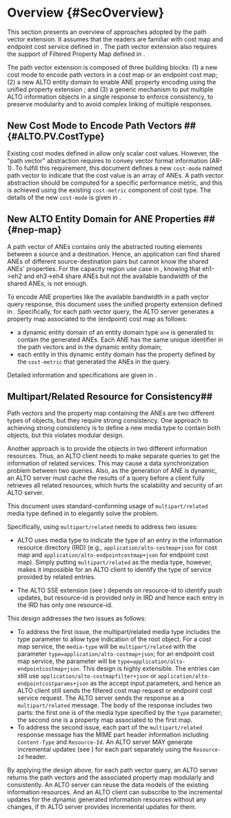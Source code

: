# Overview {#SecOverview}

This section presents an overview of approaches adopted by the path vector
extension. It assumes that the readers are familiar with cost map and endpoint cost
service defined in [](#RFC7285). The path vector extension also requires the
support of Filtered Property Map defined in
[](#I-D.ietf-alto-unified-props-new).

The path vector extension is composed of three building blocks: (1) a new cost
mode to encode path vectors in a cost map or an endpoint cost map; (2) a new
ALTO entity domain to enable ANE property encoding using the unified property
extension [](#I-D.ietf-alto-unified-props-new); and (3) a generic mechanism to
put multiple ALTO information objects in a single response to enforce
consistency, to preserve modularity and to avoid complex linking of multiple
responses.
<!-- (3) an extension to the cost map and endpoint cost resource to provide path -->
<!-- vectors and properties of ANEs in a single response. -->

## New Cost Mode to Encode Path Vectors ## {#ALTO.PV.CostType}

Existing cost modes defined in [](#RFC7285) allow only scalar cost values.
However, the "path vector" abstraction requires to convey vector format
information (AR-1). To fulfill this requirement, this document defines a new
`cost-mode` named path vector to indicate that the cost value is an array of ANEs.
A path vector abstraction should be computed for a specific performance metric,
and this is achieved using the existing `cost-metric` component of cost type.
The details of the new `cost-mode` is given in [](#SecCostType).


<!-- ### New Cost Metric: ane-path ### {#ALTO.PV.CostMetric}

To represent an abstract network path, this document introduces a new cost metric named "ane-path". A cost value in this metric is a list containing the names of the ALTO ANEs that the ALTO Server has specified as describing the network path elements. The ANE names array is organized as a sequence beginning at the source of the path and ending at its destination.

### New Cost Mode: array ### {#ALTO.PV.CostMode}

A cost mode as defined in Section 6.1.2 of [](#RFC7285), a cost mode is either "numerical" or "ordinal" and none of these can be used to present a list of ANE names. Therefore, this document specifies a new cost mode named "array" for the cost metric "ane-path". The new cost mode "array" means each cost value in the cost maps is a list. -->

## New ALTO Entity Domain for ANE Properties ## {#nep-map}

A path vector of ANEs contains only the abstracted routing elements between a
source and a destination. Hence, an application can find shared ANEs of
different source-destination pairs but cannot know the shared ANEs' properties.
For the capacity region use case in [](#SecMF), knowing that eh1->eh2 and
eh3->eh4 share ANEs but not the available bandwidth of the shared ANEs, is not
enough.

To encode ANE properties like the available bandwidth in a path vector
query response, this document uses the unified property extension defined in
[](#I-D.ietf-alto-unified-props-new). Specifically, for each path vector query,
the ALTO server generates a property map associated to the (endpoint) cost map
as follows:

- a dynamic entity domain of an entity domain type `ane` is generated to contain
  the generated ANEs. Each ANE has the same unique identifier in the path
  vectors and in the dynamic entity domain;
- each entity in this dynamic entity domain has the property defined by the
  `cost-metric` that generated the ANEs in the query.

Detailed information and specifications are given in [](#SecANEDomain).

<!--
CHECKME: This design uses the unified property extension defined in
[](#I-D.ietf-alto-unified-props-new) to provide the properties of the ANEs. Specifically,
for each path vector query, a dynamic entity domain of an entity domain type `ane` is
generated to contain the generated ANEs. Each ANE has the same identifier in the path vectors and
in the dynamic entity domain; each entity in the entity domain has a property which is the
`cost-metric` that generated the ANEs, providing the required information.
Detailed information and specifications are given in [](#SecANEDomain).
-->

<!--
Given the new cost type introduced by [](#ALTO.PV.CostType), Cost Map and
Endpoint Cost Service can provide the ANE names along a flow path. However, only
providing the ANE names without properties is not enough for many use cases (see
[](#SecMF)). For example, to detect shared bottlenecks, ALTO clients may expect
information on specific ANE properties such as link capacity or delay.

This document adopts the property map defined in
[](#I-D.ietf-alto-unified-props-new) to encode the properties of abstract
network elements. A new entity domain `ane` is registered for the property map.
Each entity in the `ane` domain has an identifier of an ANE. An ANE identifier
is the ANE name used in the values of the `ane-path` metric defined in the
present draft. ANE properties are provided in information resources called
`Property Map Resource` and `Filtered Property Map Resource`. The `Filtered
Property Map` resource which supports the `ane` domain is used to encode the
properties of ane entities, and it is called an ANE Property Map in this
document.
-->

<!--
## Extended Cost Map/Endpoint Cost Service for Compound Resources ## {#ext-cm-ecs}

Providing path vectors and ANE properties in
separated resources has several benefits: (1) it can be better compatible
with the base ALTO protocol; (2) it allows different property map resources to reuse
the same cost map or endpoint cost resource. However, it introduces two issues:

- Efficiency: Two separate resources may lead to the ALTO client invoking
  multiple requests/responses to collect all needed information. This may increase
  communication overhead.
- Consistency: Path vectors and properties of ANEs are correlated, and
  querying them separately may lead to consistency issues.

To solve these issues, this document introduces an extension to cost map and
endpoint cost service, which allows the ALTO server to attach a property map in
the data entry of a cost map or an endpoint cost service response.

These issues may exist in all general cases for querying separated ALTO
information resources. But solving this general problem is not in the scope of
this document.
-->

<!-- Decouple the multipart service with path vector -->

<!-- ## [](#RFC2378) media type for path vector: multipart/related ## -->
## Multipart/Related Resource for Consistency##

Path vectors and the property map containing the ANEs are two different types
of objects, but they require strong consistency. One approach to achieving
strong consistency is to define a new media type to contain both objects, but
this violates modular design.

Another approach is to provide the objects in two different information resources.
Thus, an ALTO client needs to make separate queries to get the information of
related services. This may cause a data synchronization problem between two
queries. Also, as the generation of ANE is dynamic, an ALTO server must cache
the results of a query before a client fully retrieves all related resources,
which hurts the scalability and security of an ALTO server.

This document uses standard-conforming usage of `multipart/related` media type
defined in [](#RFC2387) to elegantly solve the problem.

Specifically, using `multipart/related` needs to address two issues:

- ALTO uses media type to indicate the type of an entry in the information
  resource directory (IRD) (e.g., `application/alto-costmap+json` for cost map
  and `application/alto-endpointcostmap+json` for endpoint cost map). Simply
  putting `multipart/related` as the media type, however, makes it impossible
  for an ALTO client to identify the type of service provided by related
  entries.

- The ALTO SSE extension (see [](#I-D.ietf-alto-incr-update-sse)) depends on
  resource-id to identify push updates, but resource-id is provided only in IRD
  and hence each entry in the IRD has only one resource-id.


<!--
- The path vector extension requires the ALTO server to provide two separated
  ALTO resources, the (endpoint) cost map and the property map, consistently. In
  the base ALTO protocol, ALTO servers use media types in the HTTP header to
  indicate the type of the response. Typically one response only contains a
  single JSON object specified by the media type, such as
  `application/alto-costmap+json` or `application/alto-propmap+json`. So the
  base ALTO protocol limits the capability of ALTO servers to return multiple
  map messages in the same response. Thus, an ALTO client needs to make separate
  queries to get the information of related services. This may cause a data
  synchronization issue and break the consistency between the (endpoint) cost
  map and the property map.
- The ANE property map associated to the path vector (endpoint) cost map is a
  dynamic resource. Without the (endpoint) cost map, the ALTO client cannot
  retrieve it individually.
-->

<!--
Thus, an ALTO client needs to make separate queries to get the information of
related services. This may cause a data synchronization problem between
dependent ALTO services. Because when making the second query, the result for
the first query may have already changed. The same problem can happen to Network
Map and Cost Map resources. However, unlike Network Map and Cost Map which are
considered more stable, Path Vectors and the dependent ANE Property Maps might
change more frequently.
-->

This design addresses the two issues as follows:

- To address the first issue, the multipart/related media type includes the type
  parameter to allow type indication of the root object. For a
  cost map service, the `media-type` will be `multipart/related` with the
  parameter `type=application/alto-costmap+json`; for an endpoint cost
  map service, the parameter will be
  `type=application/alto-endpointcostmap+json`. This design is highly
  extensible. The entries can still use `application/alto-costmapfilter+json` or
  `application/alto-endpointcostparams+json` as the accept input parameters, and
  hence an ALTO client still sends the filtered cost map request or endpoint
  cost service request. The ALTO server sends the response as a
  `multipart/related` message. The body of the response includes two parts: the
  first one is of the media type specified by the `type` parameter; the second one
  is a property map associated to the first map.
- To address the second issue, each part of the `multipart/related` response
  message has the MIME part header information including `Content-Type` and
  `Resource-Id`. An ALTO server MAY generate incremental updates (see
  [](#I-D.ietf-alto-incr-update-sse)) for each part separately using the
  `Resource-Id` header.

By applying the design above, for each path vector query, an ALTO server
returns the path vectors and the associated property map modularly and
consistently. An ALTO server can reuse the data models of the existing
information resources. And an ALTO client can subscribe to the incremental
updates for the dynamic generated information resources without any changes, if
th ALTO server provides incremental updates for them.

<!--
In this way, for each  the ALTO server can reuse the  a response can contain both the path vectors in a filtered cost map
(or endpoint cost map) and the associated ANE Property Map. The media types of
the cost map and the property map can still be retrieved from the response. The
interpretation of each media type in the `multipart/related` response is
consistent with the base ALTO protocol.
-->

<!--## Applicable ALTO services for Path Vector costs ##-->

<!--This document defines Filtered Cost Map and Endpoint Cost Map are applicable for path vector costs. Although the new cost type for path vector can also be used in the GET-mode Cost Map service from [](#RFC7285), the behaviours of the ALTO server and client for such a GET-mode service is not defined. So it is not recommended to apply path vector costs to the GET-mode Cost Map service.-->

<!-- Cost Map, Filtered Cost Map and Endpoint Cost Map are all applicable for path vector costs, -->

<!--## Impact of backwards compatibility on the PV design ##-->

<!--The path vector extension on Filtered Cost Map and Endpoint Cost Service is backward compatible with the base ALTO protocol. If the ALTO server provides path vector extended Filtered Cost Map or Endpoint Cost Service, but the client is a base ALTO client, then the client will ignore the path vector cost type without conducting any incompatibility. If the client sents a request with path vector cost type, but the server is a base ALTO server, the server will return an `E_INVALID_FIELD_VALUE` error.-->

<!-- For backward compatibility, this extension also allows ALTO clients to make multiple queries instead of encapsulating abstract network element property map along with the path vector. Thus, each Cost Map or Endpoint Cost Service with this extension MUST include a "prop-map" in their capabilities to indicate where to retrieve the network element properties. An additional field "query-id" MUST also be added to the "vtag" field to uniquely identify a path vector query session. -->

<!--## Requirements for PV on Clients and Servers ##-->

<!--A path vector extended ALTO server MUST implement the base ALTO protocol specified in [](#RFC7285) with the following additional requirements:-->

<!--
If an ALTO server supports path vector extension, it MUST support the Unified Property Map defined in [](#I-D.ietf-alto-unified-props-new).
If an ALTO server supports path vector extended Filtered Cost Map or Endpoint Cost Service, the server MUST provide the associated Property Map simultaneously.
If an ALTO server provides "multipart/related" media type for path vector, the server MUST provide the associated Filtered Cost Map or Endpoint Cost Service and the Property Map simultaneously.
-->

<!--An ALTO client supported path vector extension MUST be able to interpret Unified Property Map correctly. If the ALTO client wants to interpret "multipart/related" path vector response, the client MUST implement the path vector extension on Filtered Cost Map or Endpoint Cost Service at first.-->
